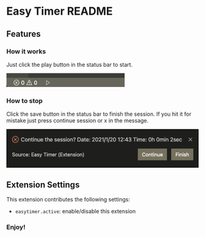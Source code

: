 # Easy Timer README

## Features

### How it works

Just click the play button in the status bar to start.

![](img/playGif.gif)

### How to stop

Click the save button in the status bar to finish the session. If you hit it for mistake just press continue session or x in the message.

![](img/finishMessage.png)

## Extension Settings

This extension contributes the following settings:

-   `easytimer.active`: enable/disable this extension

### Enjoy!
